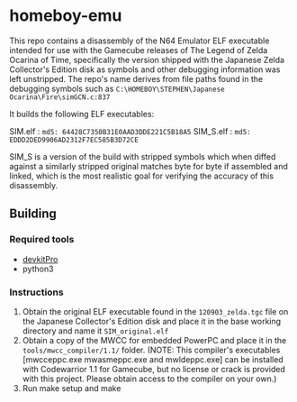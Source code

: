 # homeboy-emu

This repo contains a disassembly of the N64 Emulator ELF executable intended for use with the Gamecube releases of The Legend of Zelda Ocarina of Time, specifically the version shipped with the Japanese Zelda Collector's Edition disk as symbols and other debugging information was left unstripped.
The repo's name derives from file paths found in the debugging symbols such as
`C:\HOMEBOY\STEPHEN\Japanese Ocarina\Fire\simGCN.c:837`

It builds the following ELF executables:

SIM.elf   : `md5: 64428C7350B31E0AAD3DDE221C5B18A5`
SIM_S.elf : `md5: EDDD2DED9906AD2312F7EC585B3D72CE`

SIM_S is a version of the build with stripped symbols which when diffed against a similarly stripped original matches byte for byte if assembled and linked, which is the most realistic goal for verifying the accuracy of this disassembly.

## Building

### Required tools

* [devkitPro](https://devkitpro.org/wiki/Getting_Started)
* python3

### Instructions

1. Obtain the original ELF executable found in the `120903_zelda.tgc` file on the Japanese Collector's Edition disk and place it in the base working directory and name it `SIM_original.elf`
2. Obtain a copy of the MWCC for embedded PowerPC and place it in the `tools/mwcc_compiler/1.1/` folder.
(NOTE: This compiler's executables [mwcceppc.exe mwasmeppc.exe and mwldeppc.exe] can be installed with Codewarrior 1.1 for Gamecube, but no license or crack is provided with this project. Please obtain access to the compiler on your own.)
3. Run make setup and make
